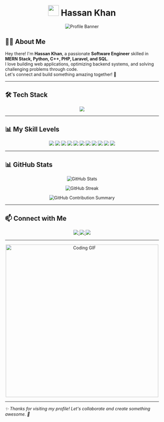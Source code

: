 <!-- Centered Title with GIF -->
<h1 align="center">
  <img src="https://media.giphy.com/media/hvRJCLFzcasrR4ia7z/giphy.gif" width="35">
  Hassan Khan  
</h1>

<!-- Profile Banner -->
<p align="center">
  <img src="https://i.imgur.com/5bVVBlP.png](https://pin.it/2nWJlUqkV" alt="Profile Banner">
</p>

<!-- About Me -->
## 👨‍💻 About Me
Hey there! I'm **Hassan Khan**, a passionate **Software Engineer** skilled in **MERN Stack, Python, C++, PHP, Laravel, and SQL**.  
I love building web applications, optimizing backend systems, and solving challenging problems through code.  
Let's connect and build something amazing together! 🚀  

---

<!-- Tech Stack Section -->
## 🛠️ Tech Stack  

<p align="center">
  <img src="https://skillicons.dev/icons?i=react,nodejs,express,mongodb,python,cpp,html,css,js,php,laravel,mysql,git,github,vscode" />
</p>

---

<!-- Skill Level with Sliders -->
## 📊 My Skill Levels  

<p align="center">
  <img src="https://progress-bar.dev/90/?title=React.js&color=61DBFB">
  <img src="https://progress-bar.dev/90/?title=Node.js&color=3C873A">
  <img src="https://progress-bar.dev/90/?title=MongoDB&color=47A248">
  <img src="https://progress-bar.dev/95/?title=Python&color=FFD43B">
  <img src="https://progress-bar.dev/75/?title=C++&color=00599C">
  <img src="https://progress-bar.dev/100/?title=HTML&color=E34F26">
  <img src="https://progress-bar.dev/100/?title=CSS&color=1572B6">
  <img src="https://progress-bar.dev/100/?title=JavaScript&color=F7DF1E">
  <img src="https://progress-bar.dev/100/?title=PHP&color=777BB4">
  <img src="https://progress-bar.dev/100/?title=Laravel&color=FF2D20">
  <img src="https://progress-bar.dev/100/?title=SQL&color=4479A1">
</p>

---

<!-- GitHub Stats -->
## 📊 GitHub Stats  

<p align="center">
  <img src="https://github-readme-stats.vercel.app/api?username=your-github&show_icons=true&theme=tokyonight" alt="GitHub Stats" />
</p>

<p align="center">
  <img src="https://github-readme-streak-stats.herokuapp.com/?user=your-github&theme=tokyonight" alt="GitHub Streak" />
</p>

<p align="center">
  <img src="https://github-profile-summary-cards.vercel.app/api/cards/profile-details?username=your-github&theme=tokyonight" alt="GitHub Contribution Summary">
</p>

---

<!-- Contact Section -->
## 📫 Connect with Me  

<p align="center">
  <a href="https://github.com/your-github">
    <img src="https://img.shields.io/badge/GitHub-181717?style=for-the-badge&logo=github&logoColor=white">
  </a>
  <a href="https://www.linkedin.com/in/your-linkedin">
    <img src="https://img.shields.io/badge/LinkedIn-0A66C2?style=for-the-badge&logo=linkedin&logoColor=white">
  </a>
  <a href="mailto:your.email@example.com">
    <img src="https://img.shields.io/badge/Email-D14836?style=for-the-badge&logo=gmail&logoColor=white">
  </a>
</p>

---

<!-- Fun GIF -->
<p align="center">
  <img src="https://media.giphy.com/media/qgQUggAC3Pfv687qPC/giphy.gif" width="500" alt="Coding GIF">
</p>

---

*✨ Thanks for visiting my profile! Let's collaborate and create something awesome. 🚀*
